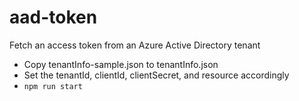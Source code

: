 # aad-token
Fetch an access token from an Azure Active Directory tenant

- Copy tenantInfo-sample.json to tenantInfo.json
- Set the tenantId, clientId, clientSecret, and resource accordingly
- `npm run start`
